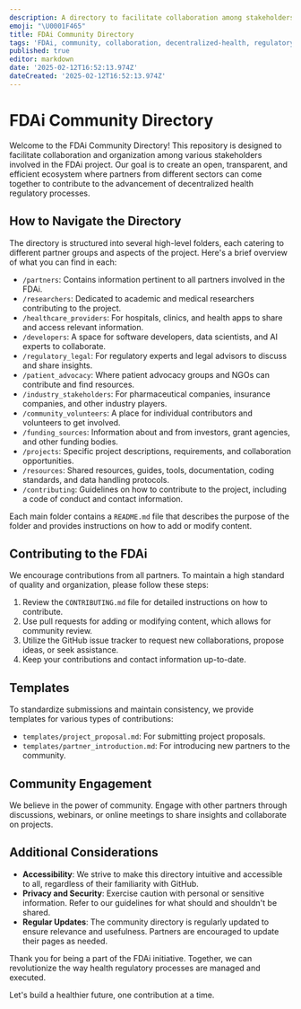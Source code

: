 ```yaml
---
description: A directory to facilitate collaboration among stakeholders in the FDAi project
emoji: "\U0001F465"
title: FDAi Community Directory
tags: 'FDAi, community, collaboration, decentralized-health, regulatory-processes'
published: true
editor: markdown
date: '2025-02-12T16:52:13.974Z'
dateCreated: '2025-02-12T16:52:13.974Z'
---
```

# FDAi Community Directory

Welcome to the FDAi Community Directory! This repository is designed to facilitate collaboration and organization among various stakeholders involved in the FDAi project. Our goal is to create an open, transparent, and efficient ecosystem where partners from different sectors can come together to contribute to the advancement of decentralized health regulatory processes.

## How to Navigate the Directory

The directory is structured into several high-level folders, each catering to different partner groups and aspects of the project. Here's a brief overview of what you can find in each:

- `/partners`: Contains information pertinent to all partners involved in the FDAi.
- `/researchers`: Dedicated to academic and medical researchers contributing to the project.
- `/healthcare_providers`: For hospitals, clinics, and health apps to share and access relevant information.
- `/developers`: A space for software developers, data scientists, and AI experts to collaborate.
- `/regulatory_legal`: For regulatory experts and legal advisors to discuss and share insights.
- `/patient_advocacy`: Where patient advocacy groups and NGOs can contribute and find resources.
- `/industry_stakeholders`: For pharmaceutical companies, insurance companies, and other industry players.
- `/community_volunteers`: A place for individual contributors and volunteers to get involved.
- `/funding_sources`: Information about and from investors, grant agencies, and other funding bodies.
- `/projects`: Specific project descriptions, requirements, and collaboration opportunities.
- `/resources`: Shared resources, guides, tools, documentation, coding standards, and data handling protocols.
- `/contributing`: Guidelines on how to contribute to the project, including a code of conduct and contact information.

Each main folder contains a `README.md` file that describes the purpose of the folder and provides instructions on how to add or modify content.

## Contributing to the FDAi

We encourage contributions from all partners. To maintain a high standard of quality and organization, please follow these steps:

1. Review the `CONTRIBUTING.md` file for detailed instructions on how to contribute.
2. Use pull requests for adding or modifying content, which allows for community review.
3. Utilize the GitHub issue tracker to request new collaborations, propose ideas, or seek assistance.
4. Keep your contributions and contact information up-to-date.

## Templates

To standardize submissions and maintain consistency, we provide templates for various types of contributions:

- `templates/project_proposal.md`: For submitting project proposals.
- `templates/partner_introduction.md`: For introducing new partners to the community.

## Community Engagement

We believe in the power of community. Engage with other partners through discussions, webinars, or online meetings to share insights and collaborate on projects.

## Additional Considerations

- **Accessibility**: We strive to make this directory intuitive and accessible to all, regardless of their familiarity with GitHub.
- **Privacy and Security**: Exercise caution with personal or sensitive information. Refer to our guidelines for what should and shouldn't be shared.
- **Regular Updates**: The community directory is regularly updated to ensure relevance and usefulness. Partners are encouraged to update their pages as needed.

Thank you for being a part of the FDAi initiative. Together, we can revolutionize the way health regulatory processes are managed and executed.

Let's build a healthier future, one contribution at a time.
